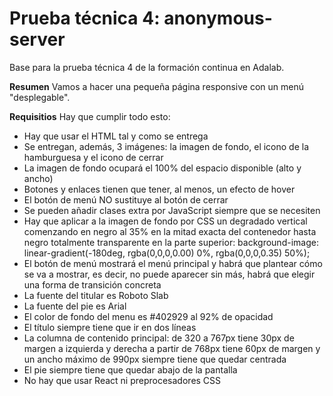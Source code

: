 # Prueba técnica 4: anonymous-server
Base para la prueba técnica 4 de la formación continua en Adalab.

__Resumen__
Vamos a hacer una pequeña página responsive con un menú "desplegable".

__Requisitios__
Hay que cumplir todo esto:
* Hay que usar el HTML tal y como se entrega
* Se entregan, además, 3 imágenes: la imagen de fondo, el icono de la hamburguesa y el icono de cerrar
* La imagen de fondo ocupará el 100% del espacio disponible (alto y ancho)
* Botones y enlaces tienen que tener, al menos, un efecto de hover
* El botón de menú NO sustituye al botón de cerrar
* Se pueden añadir clases extra por JavaScript siempre que se necesiten
* Hay que aplicar a la imagen de fondo por CSS un degradado vertical comenzando en negro al 35% en la mitad exacta del contenedor hasta negro totalmente transparente en la parte superior:
            background-image: linear-gradient(-180deg, rgba(0,0,0,0.00) 0%, rgba(0,0,0,0.35) 50%);
* El botón de menú mostrará el menú principal y habrá que plantear cómo se va a mostrar, es decir, no puede aparecer sin más, habrá que elegir una forma de transición concreta
* La fuente del titular es Roboto Slab
* La fuente del pie es Arial
* El color de fondo del menu es #402929 al 92% de opacidad
* El título siempre tiene que ir en dos líneas
* La columna de contenido principal:
  de 320 a 767px tiene 30px de margen a izquierda y derecha
  a partir de 768px tiene 60px de margen y un ancho máximo de 990px
  siempre tiene que quedar centrada
* El pie siempre tiene que quedar abajo de la pantalla
* No hay que usar React ni preprocesadores CSS

